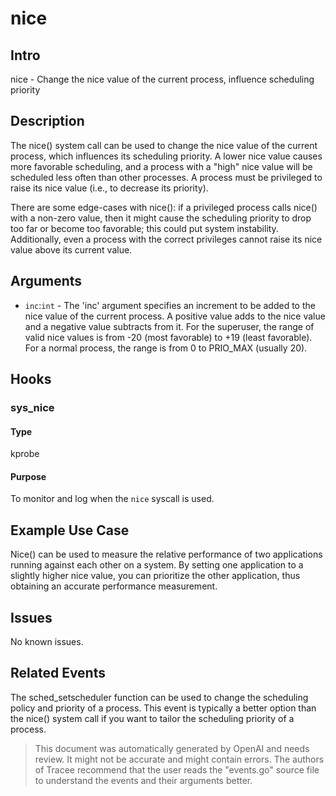 
# nice

## Intro
nice - Change the nice value of the current process, influence scheduling priority

## Description
The nice() system call can be used to change the nice value of the current process, which influences its scheduling priority. A lower nice value causes more favorable scheduling, and a process with a "high" nice value will be scheduled less often than other processes. A process must be privileged to raise its nice value (i.e., to decrease its priority).

There are some edge-cases with nice(): if a privileged process calls nice() with a non-zero value, then it might cause the scheduling priority to drop too far or become too favorable; this could put system instability. Additionally, even a process with the correct privileges cannot raise its nice value above its current value.

## Arguments
* `inc`:`int` - The 'inc' argument specifies an increment to be added to the nice value of the current process. A positive value adds to the nice value and a negative value subtracts from it. For the superuser, the range of valid nice values is from -20 (most favorable) to +19 (least favorable). For a normal process, the range is from 0 to PRIO_MAX (usually 20).

## Hooks
### sys_nice
#### Type
kprobe
#### Purpose
To monitor and log when the `nice` syscall is used.

## Example Use Case
 Nice() can be used to measure the relative performance of two applications running against each other on a system. By setting one application to a slightly higher nice value, you can prioritize the other application, thus obtaining an accurate performance measurement.

## Issues
No known issues.

## Related Events
The sched_setscheduler function can be used to change the scheduling policy and priority of a process. This event is typically a better option than the nice() system call if you want to tailor the scheduling priority of a process.

> This document was automatically generated by OpenAI and needs review. It might
> not be accurate and might contain errors. The authors of Tracee recommend that
> the user reads the "events.go" source file to understand the events and their
> arguments better.
